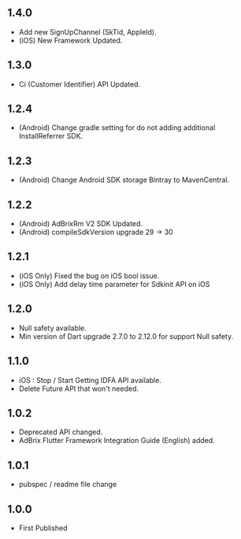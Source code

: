 ## 1.4.0
* Add new SignUpChannel (SkTid, AppleId).
* (iOS) New Framework Updated.

## 1.3.0
* Ci (Customer Identifier) API Updated.

## 1.2.4
* (Android) Change gradle setting for do not adding additional InstallReferrer SDK.

## 1.2.3
* (Android) Change Android SDK storage Bintray to MavenCentral.

## 1.2.2
* (Android) AdBrixRm V2 SDK Updated.
* (Android) compileSdkVersion upgrade 29 -> 30

## 1.2.1

* (iOS Only) Fixed the bug on iOS bool issue.
* (iOS Only) Add delay time parameter for Sdkinit API on iOS

## 1.2.0

* Null safety available.
* Min version of Dart upgrade 2.7.0 to 2.12.0 for support Null safety.

## 1.1.0

* iOS : Stop / Start Getting IDFA API available.
* Delete Future API that won't needed.

## 1.0.2

* Deprecated API changed.
* AdBrix Flutter Framework Integration Guide (English) added.

## 1.0.1

* pubspec / readme file change

## 1.0.0

* First Published